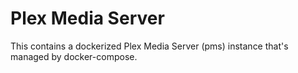 # Plex Media Server

This contains a dockerized Plex Media Server (pms) instance that's managed by docker-compose.
